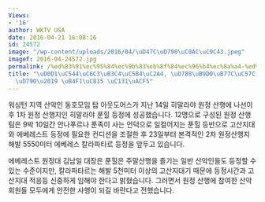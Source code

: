 ```yaml
---
Views:
- '16'
author: WKTV USA
date: 2016-04-21 16:08:16
id: 24572
image: "/wp-content/uploads/2016/04/\uD47C\uD790\uC0AC\uC9C43.jpeg"
imagef: 2016-04-24572.jpg
permalink: /%ed%83%91%ec%95%84%ec%9b%83%eb%8f%84%ec%96%b4%ec%8a%a4-%ed%9e%88%eb%a7%90%eb%9d%bc%ec%95%bc-%ed%91%bc%ed%9e%90-%eb%93%b1%ec%a0%95-%ec%84%b1%ea%b3%b5/
title: "\uD0D1\uC544\uC6C3\uB3C4\uC5B4\uC2A4, \uD788\uB9D0\uB77C\uC57C \u2018\uD47C\
  \uD790\u2019 \uB4F1\uC815 \uC131\uACF5"
---
```


워싱턴 지역 산악인 동호모임 탑 아웃도어스가 지난 14일 히말라야 원정 산행에 나선이후 1차 원정 산행지인 히말라야 푼힐 등정에 성공했습니다. 12명으로 구성된 원정 산행팀은 9박 10일간 안나푸르나 푼족이 사는 언덕으로 일컬어지는 푼힐 등반으로 고산지대와 에베레스트 등정에 필요한 컨디션을 조절한 후 23일부터 본격적인 2차 원정산행지 해발 5550미터 에베레스 칼라파타르 등정을 앞두고 있습니다.

에베레스트 원정대 김남일 대장은 푼힐은 주말산행을 즐기는 일반 산악인들도 등정할 수 있는 수준이지만, 칼라파타르는 해발 5천미터 이상의 고산지대기 때문에 등정시간과 고산지대 적응등 신중하게 임해야 한다고 밝혔습니다. 그러면서 원정 산행에 참여한 산악회원들 모두에게 안전한 사행이 되길 바란다고 전했습니다.

&nbsp;